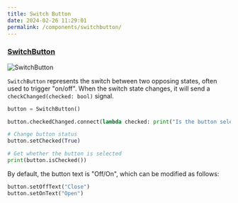 ```yaml
---
title: Switch Button
date: 2024-02-26 11:29:01
permalink: /components/switchbutton/
---
```


### [SwitchButton](https://pyqt-fluent-widgets.readthedocs.io/zh-cn/latest/autoapi/qfluentwidgets/components/widgets/switch_button/index.html#qfluentwidgets.components.widgets.switch_button.SwitchButton)

![SwitchButton](/img/components/switchbutton/SwitchButton.png)

`SwitchButton` represents the switch between two opposing states, often used to trigger "on/off". When the switch state changes, it will send a `checkChanged(checked: bool)` signal.

```python
button = SwitchButton()

button.checkedChanged.connect(lambda checked: print("Is the button selected: ", checked))

# Change button status
button.setChecked(True)

# Get whether the button is selected
print(button.isChecked())
```

By default, the button text is "Off/On", which can be modified as follows:
```python
button.setOffText("Close")
button.setOnText("Open")
```